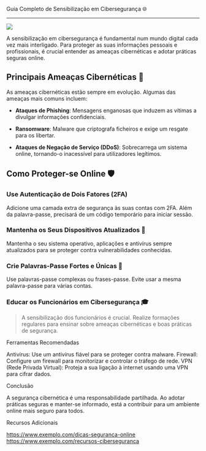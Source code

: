 Guia Completo de Sensibilização em Cibersegurança 🌐


_____________________________________________________________________________________

![](https://www.fccn.pt/media/2021/10/shutterstock_1931787956-1024x617.jpg)

A sensibilização em cibersegurança é fundamental num mundo digital cada vez mais interligado. Para proteger as suas informações pessoais e profissionais, é crucial entender as ameaças cibernéticas e adotar práticas seguras online.



## Principais Ameaças Cibernéticas  🐛

As ameaças cibernéticas estão sempre em evolução. Algumas das ameaças mais comuns incluem:


 + **Ataques de Phishing**: Mensagens enganosas que induzem as vítimas a divulgar informações confidenciais. 
 
 + **Ransomware**: Malware que criptografa ficheiros e exige um resgate para os libertar. 
 
 + **Ataques de Negação de Serviço (DDoS)**: Sobrecarrega um sistema online, tornando-o inacessível para utilizadores legítimos.



## Como Proteger-se Online 🛡️

### **Use Autenticação de Dois Fatores (2FA)**

Adicione uma camada extra de segurança às suas contas com 2FA. Além da palavra-passe, precisará de um código temporário para iniciar sessão.


### **Mantenha os Seus Dispositivos Atualizados** 📱

Mantenha o seu sistema operativo, aplicações e antivírus sempre atualizados para se proteger contra vulnerabilidades conhecidas.


### **Crie Palavras-Passe Fortes e Únicas** 🔑

Use palavras-passe complexas ou frases-passe. Evite usar a mesma palavra-passe para várias contas.


### **Educar os Funcionários em Cibersegurança** 🎓

> A sensibilização dos funcionários é crucial. Realize formações regulares para ensinar sobre ameaças cibernéticas e boas práticas de segurança.

Ferramentas Recomendadas

Antivírus: Use um antivírus fiável para se proteger contra malware. Firewall: Configure um firewall para monitorizar e controlar o tráfego de rede. VPN (Rede Privada Virtual): Proteja a sua ligação à internet usando uma VPN para cifrar dados.

Conclusão

A segurança cibernética é uma responsabilidade partilhada. Ao adotar práticas seguras e manter-se informado, está a contribuir para um ambiente online mais seguro para todos.

Recursos Adicionais

https://www.exemplo.com/dicas-seguranca-online https://www.exemplo.com/recursos-ciberseguranca
